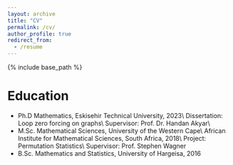 ```yaml
---
layout: archive
title: "CV"
permalink: /cv/
author_profile: true
redirect_from:
  - /resume
---
```


{% include base_path %}

Education
======
* Ph.D  Mathematics, Eskisehir Technical University, 2023\\
  Dissertation: Loop zero forcing on graphs\\
  Supervisor: Prof. Dr. Handan Akyar\\
* M.Sc.  Mathematical Sciences, University of the Western Cape\\
  African Institute for Mathematical Sciences, South Africa, 2018\\
  Project: Permutation Statistics\\
  Supervisor: Prof. Stephen Wagner
* B.Sc. Mathematics and Statistics, University of Hargeisa, 2016

